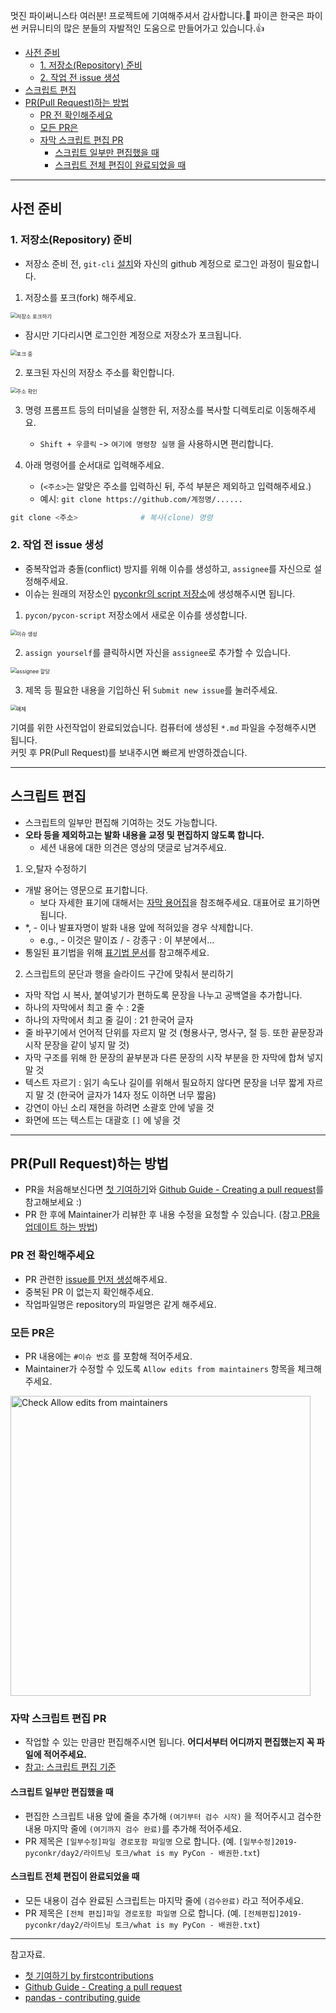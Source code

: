 멋진 파이써니스타 여러분! 프로젝트에 기여해주셔서 감사합니다.:tada: 파이콘 한국은 파이썬 커뮤니티의 많은 분들의 자발적인 도움으로 만들어가고 있습니다.:+1:

- [사전 준비](#%EC%82%AC%EC%A0%84-%EC%A4%80%EB%B9%84)
    - [1. 저장소\(Repository\) 준비](#1-%EC%A0%80%EC%9E%A5%EC%86%8Crepository-%EC%A4%80%EB%B9%84)
    - [2. 작업 전 issue 생성](#2-%EC%9E%91%EC%97%85-%EC%A0%84-issue-%EC%83%9D%EC%84%B1)
- [스크립트 편집](#%EC%8A%A4%ED%81%AC%EB%A6%BD%ED%8A%B8-%ED%8E%B8%EC%A7%91)
- [PR\(Pull Request\)하는 방법](#%EC%99%84%EB%A3%8C%EB%90%9C-%EC%9E%90%EB%A7%89-%EC%8A%A4%ED%81%AC%EB%A6%BD%ED%8A%B8%EB%A5%BC-prpull-request%ED%95%98%EB%8A%94-%EB%B0%A9%EB%B2%95)
    - [PR 전 확인해주세요](#pr-%EC%A0%84-%ED%99%95%EC%9D%B8%ED%95%B4%EC%A3%BC%EC%84%B8%EC%9A%94)
    - [모든 PR은](#%EB%AA%A8%EB%93%A0-pr%EC%9D%80)
    - [자막 스크립트 편집 PR](#%EC%9E%90%EB%A7%89-%EC%8A%A4%ED%81%AC%EB%A6%BD%ED%8A%B8-%ED%8E%B8%EC%A7%91-pr)
        - [스크립트 일부만 편집했을 때](#%EC%8A%A4%ED%81%AC%EB%A6%BD%ED%8A%B8-%EC%9D%BC%EB%B6%80%EB%A7%8C-%ED%8E%B8%EC%A7%91%ED%96%88%EC%9D%84-%EB%95%8C)
        - [스크립트 전체 편집이 완료되었을 때](#%EC%8A%A4%ED%81%AC%EB%A6%BD%ED%8A%B8-%EC%A0%84%EC%B2%B4-%ED%8E%B8%EC%A7%91%EC%9D%B4-%EC%99%84%EB%A3%8C%EB%90%98%EC%97%88%EC%9D%84-%EB%95%8C)

---
## 사전 준비
### 1. 저장소(Repository) 준비
- 저장소 준비 전, `git-cli` [설치](https://git-scm.com/)와 자신의 github 계정으로 로그인 과정이 필요합니다.

1. 저장소를 포크(fork) 해주세요.  
<img src="./image/fork.png" alt="저장소 포크하기" style="zoom:60%;" />  

- 잠시만 기다리시면 로그인한 계정으로 저장소가 포크됩니다.  
<img src="./image/forking.png" alt="포크 중" style="zoom:60%;" />  
  
2. 포크된 자신의 저장소 주소를 확인합니다.  
<img src="./image/check_address.png" alt="주소 확인" style="zoom:60%;" />  
  
3. 명령 프롬프트 등의 터미널을 실행한 뒤, 저장소를 복사할 디렉토리로 이동해주세요.  
   - `Shift + 우클릭` -> `여기에 명령창 실행` 을 사용하시면 편리합니다.  
  
4. 아래 명령어를 순서대로 입력해주세요.   
   - (`<주소>`는 알맞은 주소를 입력하신 뒤, 주석 부분은 제외하고 입력해주세요.)  
   - 예시: `git clone https://github.com/계정명/......`  
  
```powershell
git clone <주소>              # 복사(clone) 명령
```

### 2. 작업 전 issue 생성  
- 중복작업과 충돌(conflict) 방지를 위해 이슈를 생성하고, `assignee`를 자신으로 설정해주세요.  
- 이슈는 원래의 저장소인 [pyconkr의 script 저장소](https://github.com/pythonkr/pyconkr-script)에 생성해주시면 됩니다.  

1. `pycon/pycon-script` 저장소에서 새로운 이슈를 생성합니다.  
<img src="./image/new-issue.png" alt="이슈 생성" style="zoom:60%;" />  

2. `assign yourself`를 클릭하시면 자신을 `assignee`로 추가할 수 있습니다.  
<img src="./image/assign-yourself.png" alt="assignee 할당" style="zoom:60%;" />  

3. 제목 등 필요한 내용을 기입하신 뒤 `Submit new issue`를 눌러주세요.  
<img src="./image/example-complete.png" alt="예제" style="zoom:60%;" />  
  
기여를 위한 사전작업이 완료되었습니다. 컴퓨터에 생성된 `*.md` 파일을 수정해주시면 됩니다.  
커밋 후 PR(Pull Request)를 보내주시면 빠르게 반영하겠습니다.  

---
## 스크립트 편집
- 스크립트의 일부만 편집해 기여하는 것도 가능합니다. 
- **오타 등을 제외하고는 발화 내용을 교정 및 편집하지 않도록 합니다.** 
  - 세션 내용에 대한 의견은 영상의 댓글로 남겨주세요.

1. 오,탈자 수정하기
- 개발 용어는 영문으로 표기합니다.
    - 보다 자세한 표기에 대해서는 [자막 용어집](https://github.com/pythonkr/python-terms)을 참조해주세요. 대표어로 표기하면 됩니다.
- \*, - 이나 발표자명이 발화 내용 앞에 적혀있을 경우 삭제합니다.
    - e.g., - 이것은 말이죠 / - 강종구 : 이 부분에서...
- 통일된 표기법을 위해 [표기법 문서](https://github.com/pythonkr/pyconkr-script/blob/master/subtitle-notation.md)를 참고해주세요.

2. 스크립트의 문단과 행을 슬라이드 구간에 맞춰서 분리하기
- 자막 작업 시 복사, 붙여넣기가 편하도록 문장을 나누고 공백열을 추가합니다.
- 하나의 자막에서 최고 줄 수 : 2줄
- 하나의 자막에서 최고 줄 길이 : 21 한국어 글자
- 줄 바꾸기에서 언어적 단위를 자르지 말 것 (형용사구, 명사구, 절 등. 또한 끝문장과 시작 문장을 같이 넣지 말 것)
- 자막 구조를 위해 한 문장의 끝부분과 다른 문장의 시작 부분을 한 자막에 합쳐 넣지 말 것
- 텍스트 자르기 : 읽기 속도나 길이를 위해서 필요하지 않다면 문장을 너무 짧게 자르지 말 것 (한국어 글자가 14자 정도 이하면 너무 짧음)
- 강연이 아닌 소리 재현을 하려면 소괄호 안에 넣을 것
- 화면에 뜨는 텍스트는 대괄호 `[]` 에 넣을 것

---
## PR(Pull Request)하는 방법  
- PR을 처음해보신다면 [첫 기여하기](https://github.com/firstcontributions/first-contributions/blob/master/translations/README.ko.md)와 [Github Guide - Creating a pull request](https://help.github.com/en/github/collaborating-with-issues-and-pull-requests/creating-a-pull-request)를 참고해보세요 :)  
- PR 한 후에 Maintainer가 리뷰한 후 내용 수정을 요청할 수 있습니다. (참고.[PR을 업데이트 하는 방법](https://pandas-docs.github.io/pandas-docs-travis/development/contributing.html#updating-your-pull-request))

### PR 전 확인해주세요 
- PR 관련한 [issue를 먼저 생성](./preparation.md#2-작업-전-issue-생성)해주세요.
- 중복된 PR 이 없는지 확인해주세요.
- 작업파일명은 repository의 파일명은 같게 해주세요.

### 모든 PR은
- PR 내용에는 `#이슈 번호` 를 포함해 적어주세요. 
- Maintainer가 수정할 수 있도록 `Allow edits from maintainers` 항목을 체크해주세요. 
<img src="image/pr-check-allow-edits-from-maintainers-option.png" alt="Check Allow edits from maintainers" height="480">

### 자막 스크립트 편집 PR
- 작업할 수 있는 만큼만 편집해주시면 됩니다. **어디서부터 어디까지 편집했는지 꼭 파일에 적어주세요.**
- [참고: 스크립트 편집 기준](https://github.com/pythonkr/pyconkr-script#스크립트-편집)

#### 스크립트 일부만 편집했을 때 
- 편집한 스크립트 내용 앞에 줄을 추가해 `(여기부터 검수 시작)` 을 적어주시고 검수한 내용 마지막 줄에 `(여기까지 검수 완료)`를 추가해 적어주세요.
- PR 제목은 `[일부수정]파일 경로포함 파일명` 으로 합니다. 
(예. `[일부수정]2019-pyconkr/day2/라이트닝 토크/what is my PyCon - 배권한.txt`)

#### 스크립트 전체 편집이 완료되었을 때

- 모든 내용이 검수 완료된 스크립트는 마지막 줄에 `(검수완료)` 라고 적어주세요.
- PR 제목은 `[전체 편집]파일 경로포함 파일명` 으로 합니다. 
(예. `[전체편집]2019-pyconkr/day2/라이트닝 토크/what is my PyCon - 배권한.txt`)

---
참고자료. 
- [첫 기여하기 by firstcontributions](https://github.com/firstcontributions/first-contributions/blob/master/translations/README.ko.md)
- [Github Guide - Creating a pull request](https://help.github.com/en/github/collaborating-with-issues-and-pull-requests/creating-a-pull-request)
- [pandas - contributing guide](https://pandas-docs.github.io/pandas-docs-travis/development/contributing.html#updating-your-pull-request)
